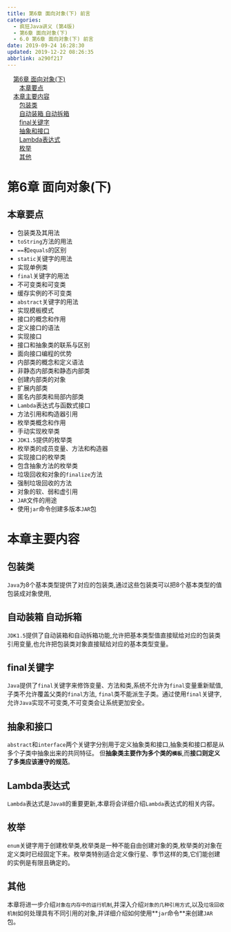 ```yaml
---
title: 第6章 面向对象(下) 前言
categories: 
  - 疯狂Java讲义 (第4版)
  - 第6章 面向对象(下)
  - 6.0 第6章 面向对象(下) 前言
date: 2019-09-24 16:28:30
updated: 2019-12-22 08:26:35
abbrlink: a290f217
---
```

<div id='my_toc'><a href="/JavaReadingNotes/a290f217/#第6章-面向对象-下" class="header_1">第6章 面向对象(下)</a><br><a href="/JavaReadingNotes/a290f217/#本章要点" class="header_2">本章要点</a><br><a href="/JavaReadingNotes/a290f217/#本章主要内容" class="header_1">本章主要内容</a><br><a href="/JavaReadingNotes/a290f217/#包装类" class="header_2">包装类</a><br><a href="/JavaReadingNotes/a290f217/#自动装箱-自动拆箱" class="header_2">自动装箱 自动拆箱</a><br><a href="/JavaReadingNotes/a290f217/#final关键字" class="header_2">final关键字</a><br><a href="/JavaReadingNotes/a290f217/#抽象和接口" class="header_2">抽象和接口</a><br><a href="/JavaReadingNotes/a290f217/#Lambda表达式" class="header_2">Lambda表达式</a><br><a href="/JavaReadingNotes/a290f217/#枚举" class="header_2">枚举</a><br><a href="/JavaReadingNotes/a290f217/#其他" class="header_2">其他</a><br></div>
<style>.header_1{margin-left: 1em;}.header_2{margin-left: 2em;}.header_3{margin-left: 3em;}.header_4{margin-left: 4em;}.header_5{margin-left: 5em;}.header_6{margin-left: 6em;}</style>
<!--more-->
<script>if (navigator.platform.search('arm')==-1){document.getElementById('my_toc').style.display = 'none';}var e,p = document.getElementsByTagName('p');while (p.length>0) {e = p[0];e.parentElement.removeChild(e);}</script>

<!--end-->
<!--SSTStart-->
# 第6章 面向对象(下) #
## 本章要点 ##
- 包装类及其用法
- `toString`方法的用法
- `==`和`equals`的区别
- `static`关键字的用法
- 实现单例类
- `final`关键字的用法
- 不可变类和可变类
- 缓存实例的不可变类
- `abstract`关键字的用法
- 实现模板模式
- 接口的概念和作用
- 定义接口的语法
- 实现接口
- 接口和抽象类的联系与区别
- 面向接口编程的优势
- 内部类的概念和定义语法
- 非静态内部类和静态内部类
- 创建内部类的对象
- 扩展内部类
- 匿名内部类和局部内部类
- `Lambda`表达式与函数式接口
- 方法引用和构造器引用
- 枚举类概念和作用
- 手动实现枚举类
- `JDK1.5`提供的枚举类
- 枚举类的成员变量、方法和构造器
- 实现接口的枚举类
- 包含抽象方法的枚举类
- 垃圾回收和对象的`finalize`方法
- 强制垃圾回收的方法
- 对象的软、弱和虚引用
- `JAR`文件的用途
- 使用`jar`命令创建多版本`JAR`包

# 本章主要内容 #
## 包装类 ##
`Java`为8个基本类型提供了对应的包装类,通过这些包装类可以把8个基本类型的值包装成对象使用,
## 自动装箱 自动拆箱 ##
`JDK1.5`提供了自动装箱和自动拆箱功能,允许把基本类型值直接赋给对应的包装类引用变量,也允许把包装类对象直接赋给对应的基本类型变量。
## final关键字 ##
`Java`提供了`final`关键字来修饰变量、方法和类,系统不允许为`final`变量重新赋值,子类不允许覆盖父类的`final`方法, `final`类不能派生子类。通过使用`final`关键字,允许`Java`实现不可变类,不可变类会让系统更加安全。
## 抽象和接口 ##
`abstract`和`interface`两个关键字分别用于定义抽象类和接口,抽象类和接口都是从多个子类中抽象出来的共同特征。
但**抽象类主要作为多个类的`模板`**,而**接口则定义了多类应该遵守的规范**。
## Lambda表达式 ##
 `Lambda`表达式是`Java8`的重要更新,本章将会详细介绍`Lambda`表达式的相关内容。
## 枚举 ##
`enum`关键字用于创建枚举类,枚举类是一种不能自由创建对象的类,枚举类的对象在定义类时已经固定下来。枚举类特别适合定义像行星、季节这样的类,它们能创建的实例是有限且确定的。
## 其他 ##
本章将进一步介绍`对象在内存中的运行机制`,并深入介绍`对象的几种引用方式`,以及`垃圾回收机制`如何处理具有不同引用的对象,并详细介绍如何使用**`jar`命令**来创建`JAR`包。
<!--SSTStop-->

